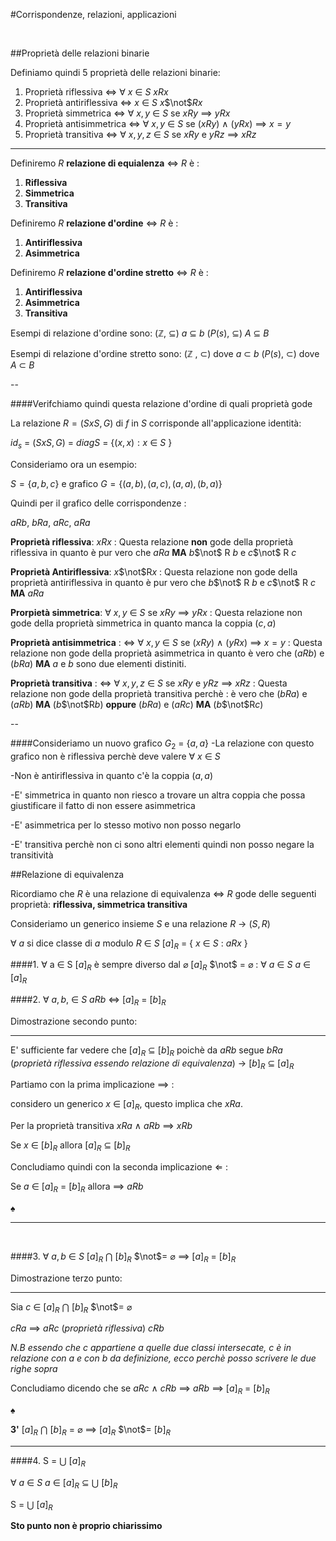 #Corrispondenze, relazioni, applicazioni

<br>


##Proprietà delle relazioni binarie

Definiamo quindi 5 proprietà delle relazioni binarie:

1. Proprietà riflessiva $\iff$ $\forall$ $x$ $\in$ $S$ $xRx$
2. Proprietà antiriflessiva $\iff$ $x$ $\in$ $S$ $x$$\not$$R$$x$
3. Proprietà simmetrica $\iff$ $\forall$ $x,y$ $\in$ $S$ se $xRy$ $\implies$ $yRx$
4. Proprietà antisimmetrica $\iff$ $\forall$ $x,y$ $\in$ $S$ se $(xRy)$ $\land$ $(yRx)$ $\implies$ $x=y$
5. Proprietà transitiva $\iff$ $\forall$ $x,y,z$ $\in$ $S$ se $xRy$ e $yRz$ $\implies$ $xRz$


---


Definiremo $R$ **relazione di equialenza** $\iff$ $R$ è :

1. **Riflessiva**
2. **Simmetrica**
3. **Transitiva**

Definiremo $R$ **relazione d'ordine** $\iff$ $R$ è :

1. **Antiriflessiva**
2. **Asimmetrica**

Definiremo $R$ **relazione d'ordine stretto** $\iff$ $R$ è :

1. **Antiriflessiva**
2. **Asimmetrica**
3. **Transitiva**

Esempi di relazione d'ordine sono: 
($\mathbb{Z}$, $\subseteq$) $a$ $\subseteq$ $b$ 
($P(s)$, $\subseteq$) $A$ $\subseteq$ $B$

Esempi di relazione d'ordine stretto sono:
($\mathbb{Z}$ , $\subset$) dove $a$ $\subset$ $b$
($P(s)$, $\subset$) dove $A$ $\subset$ $B$

--



####Verifchiamo quindi questa relazione d'ordine di quali proprietà gode

La relazione $R= (SxS, G)$ di $f$ in $S$ corrisponde all'applicazione identità:

$id_{s}$ = $(SxS, G)$ = $diagS$ = {$(x,x) : x$ $\in$ $S$ }

Consideriamo ora un esempio:

$S= \{a,b,c\}$
e grafico
$G= \{(a,b),(a,c),(a,a),(b,a)\}$

Quindi per il grafico delle corrispondenze :

$aRb$, $bRa$, $aRc$, $aRa$


**Proprietà riflessiva**: $xRx$ : Questa relazione **non** gode della proprietà riflessiva in quanto è pur vero che $aRa$
 **MA** $b$$\not$ R $b$ e $c$$\not$ R $c$
 
 
**Proprietà Antiriflessiva**: $x$$\not$R$x$ : Questa relazione non gode della proprietà antiriflessiva in quanto è pur vero che $b$$\not$ R $b$ e $c$$\not$ R $c$
**MA** $aRa$

**Prorpietà simmetrica**: $\forall$ $x,y$ $\in$ $S$ se $xRy$ $\implies$ $yRx$ : Questa relazione non gode della proprietà simmetrica in quanto manca la coppia $(c,a)$

**Proprietà antisimmetrica** : $\iff$ $\forall$ $x,y$ $\in$ $S$ se $(xRy)$ $\land$ $(yRx)$ $\implies$ $x=y$ : Questa relazione non gode della proprietà asimmetrica in quanto è vero che $(aRb)$ e $(bRa)$ **MA** $a$ e $b$ sono due elementi distiniti.

**Proprietà transitiva** : $\iff$ $\forall$ $x,y,z$ $\in$ $S$ se $xRy$ e $yRz$ $\implies$ $xRz$ : Questa relazione non gode della proprietà transitiva perchè : è vero che $(bRa)$ e $(aRb)$ **MA** ($b$$\not$R$b$) **oppure** $(bRa)$ e $(aRc)$ **MA** ($b$$\not$R$c$) 

--

####Consideriamo un nuovo grafico $G_{2}$ = {$a,a$}
-La relazione con questo grafico non è riflessiva perchè deve valere $\forall$ $x$ $\in$ $S$

-Non è antiriflessiva in quanto c'è la coppia $(a,a)$

-E' simmetrica in quanto non riesco a trovare un altra coppia che possa giustificare il fatto di non essere asimmetrica

-E' asimmetrica per lo stesso motivo non posso negarlo

-E' transitiva perchè non ci sono altri elementi quindi non posso negare la transitività

##Relazione di equivalenza

Ricordiamo che $R$ è una relazione di equivalenza $\iff$ $R$ gode delle seguenti proprietà: **riflessiva, simmetrica transitiva**

Consideriamo un generico insieme $S$ e una relazione $R$ $\rightarrow$ ($S,R)$

$\forall$ $a$ si dice classe di $a$ modulo $R$ $\in$ $S$ $[a]_{R}$ = { $x$ $\in$ $S$ : $aRx$ }

####1. $\forall$ a $\in$ S $[a]_R$ è sempre diverso dal $\varnothing$
$[a]_R$ $\not$ = $\varnothing$ : $\forall$ $a$ $\in$ $S$ $a$ $\in$ $[a]_{R}$

####2. $\forall$ $a,b,$ $\in$ $S$ $aRb$ $\iff$ $[a]_{R}$ = $[b]_{R}$

Dimostrazione secondo punto:

----
E' sufficiente far vedere che $[a]_{R}$ $\subseteq$ $[b]_{R}$ poichè da $aRb$ segue $bRa$ (*proprietà riflessiva essendo relazione di equivalenza*) $\rightarrow$ $[b]_{R}$ $\subseteq$ $[a]_{R}$

Partiamo con la prima implicazione $\implies$ :

considero un generico $x$ $\in$ $[a]_{R}$, questo implica che $xRa$.

Per la proprietà transitiva $xRa$ $\land$ $aRb$ $\implies$ $xRb$

Se $x$ $\in$ $[b]_{R}$ allora $[a]_{R}$ $\subseteq$ $[b]_{R}$

Concludiamo quindi con la seconda implicazione $\Leftarrow$ :

Se $a$ $\in$ $[a]_{R}$ = $[b]_{R}$ allora $\implies$ $aRb$

$\spadesuit$

---

<br>

####3. $\forall$ $a,b$ $\in$ $S$ $[a]_{R}$ $\bigcap$ $[b]_{R}$ $\not$= $\varnothing$ $\implies$ $[a]_{R}$ = $[b]_{R}$

Dimostrazione terzo punto:

---

Sia $c$ $\in$ $[a]_{R}$ $\bigcap$ $[b]_{R}$ $\not$= $\varnothing$

$cRa$ $\implies$ $aRc$ (*proprietà riflessiva*)
$cRb$

*N.B essendo che c appartiene a quelle due classi intersecate, c è in relazione con a e con b da definizione, ecco perchè posso scrivere le due righe sopra*

Concludiamo dicendo che se $aRc$ $\land$ $cRb$ $\implies$ $aRb$ $\implies$ $[a]_{R}$ = $[b]_{R}$

$\spadesuit$

**3'** 
$[a]_{R}$ $\bigcap$ $[b]_{R}$ = $\varnothing$ $\implies$ $[a]_{R}$ $\not$= $[b]_{R}$


---

####4. S = $\bigcup$ $[a]_{R}$

$\forall$ $a$ $\in$ $S$ $a$ $\in$ $[a]_{R}$ $\subseteq$ $\bigcup$ $[b]_{R}$

S = $\bigcup$ $[a]_{R}$

**Sto punto non è proprio chiarissimo**


